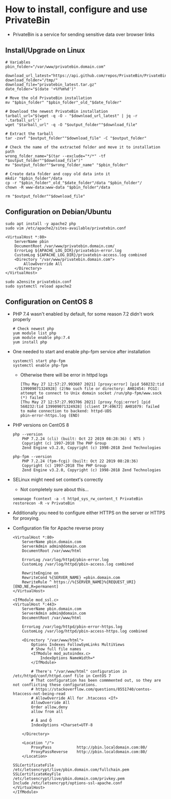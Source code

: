 # How to install, configure and use PrivateBin

* PrivateBin is a service for sending sensitive data over browser links

## Install/Upgrade on Linux
  ~~~
  # Variables
  pbin_folder="/var/www/privatebin.domain.com"

  download_url_latest="https://api.github.com/repos/PrivateBin/PrivateBin/releases/latest"
  download_folder="/tmp/"
  download_file="privatebin_latest.tar.gz"
  date_folder="$(date '+%Y%m%d')"
  
  # Move the old PrivateBin installation
  mv "$pbin_folder" "$pbin_folder"_old_"$date_folder"
  
  # Download the newest PrivateBin installation
  tarball_url="$(wget -q -O - "$download_url_latest" | jq -r '.tarball_url')"
  wget "$tarball_url" -q -O "$output_folder""$download_file"
  
  # Extract the tarball
  tar -zxvf "$output_folder""$download_file" -C "$output_folder"
  
  # Check the name of the extracted folder and move it to installation path
  wrong_folder_name="$(tar --exclude="*/*" -tf "$output_folder""$download_file")"
  mv "$output_folder""$wrong_folder_name" "$pbin_folder"
  
  # Create data folder and copy old data into it
  mkdir "$pbin_folder"/data
  cp -r "$pbin_folder"_old_"$date_folder"/data "$pbin_folder"/
  chown -R www-data:www-data "$pbin_folder"/data
  
  rm "$output_folder""$download_file"
  ~~~

## Configuration on Debian/Ubuntu

  ~~~
  sudo apt install -y apache2 php
  sudo vim /etc/apache2/sites-available/privatebin.conf

  <VirtualHost *:80>
      ServerName pbin
      DocumentRoot /var/www/privatebin.domain.com/
      ErrorLog ${APACHE_LOG_DIR}/privatebin-error.log
      CustomLog ${APACHE_LOG_DIR}/privatebin-access.log combined
      <Directory "/var/www/privatebin.domain.com">
          AllowOverride All
      </Directory>
  </VirtualHost>

  sudo a2ensite privatebin.conf
  sudo systemctl reload apache2
  ~~~

## Configuration on CentOS 8

* PHP 7.4 wasn't enabled by default, for some reason 7.2 didn't work properly

    ~~~
    # Check newest php
    yum module list php
    yum module enable php:7.4
    yum install php
    ~~~
    
* One needed to start and enable php-fpm service after installation

    ~~~
    systemctl start php-fpm
    systemctl enable php-fpm
    ~~~
    
  * Otherwise there will be error in httpd logs

      ~~~ 
      [Thu May 27 12:57:27.993607 2021] [proxy:error] [pid 560232:tid 139909071324928] (2)No such file or directory: AH02454: FCGI: attempt to connect to Unix domain socket /run/php-fpm/www.sock (*) failed
      [Thu May 27 12:57:27.993706 2021] [proxy_fcgi:error] [pid 560232:tid 139909071324928] [client IP:49672] AH01079: failed to make connection to backend: httpd-UDS
      pbin-error-https.log (END)
      ~~~

* PHP versions on CentOS 8

    ~~~
    php --version
        PHP 7.2.24 (cli) (built: Oct 22 2019 08:28:36) ( NTS )
        Copyright (c) 1997-2018 The PHP Group
        Zend Engine v3.2.0, Copyright (c) 1998-2018 Zend Technologies

    php-fpm --version
        PHP 7.2.24 (fpm-fcgi) (built: Oct 22 2019 08:28:36)
        Copyright (c) 1997-2018 The PHP Group
        Zend Engine v3.2.0, Copyright (c) 1998-2018 Zend Technologies
    ~~~

* SELinux might need set context's correctly
  * Not completely sure about this...
  
  ~~~
  semanage fcontext -a -t httpd_sys_rw_content_t PrivateBin
  restorecon -R -v PrivateBin
  ~~~

* Additionally you need to configure either HTTPS on the server or HTTPS for proxying.

* Configuration file for Apache reverse proxy

  ~~~
  <VirtualHost *:80>
      ServerName pbin.domain.com
      ServerAdmin admin@domain.com
      DocumentRoot /var/www/html

      ErrorLog /var/log/httpd/pbin-error.log
      CustomLog /var/log/httpd/pbin-access.log combined

      RewriteEngine on
      RewriteCond %{SERVER_NAME} =pbin.domain.com
      RewriteRule ^ https://%{SERVER_NAME}%{REQUEST_URI} [END,NE,R=permanent]
  </VirtualHost>

  <IfModule mod_ssl.c>
  <VirtualHost *:443>
      ServerName pbin.domain.com
      ServerAdmin admin@domain.com
      DocumentRoot /var/www/html

      ErrorLog /var/log/httpd/pbin-error-https.log
      CustomLog /var/log/httpd/pbin-access-https.log combined

      <Directory "/var/www/html">
          Options Indexes FollowSymLinks MultiViews
          # Show full file names
          <IfModule mod_autoindex.c>
              IndexOptions NameWidth=*
          </IfModule>

          # There's "/var/www/html" configuration in /etc/httpd/conf/httpd.conf file in CentOS 7
          # That configuration has been commmented out, so they are not conflicting these configurations.
          # https://stackoverflow.com/questions/8551740/centos-htaccess-not-being-read
          # AllowOverride All for .htaccess <If>
          AllowOverride All
          Order allow,deny
          allow from all

          # Ä and Ö
          IndexOptions +Charset=UTF-8

      </Directory>

      <Location "/">
          ProxyPass           http://pbin.localdomain.com:80/
          ProxyPassReverse    http://pbin.localdomain.com:80/
      </Location>

  SSLCertificateFile /etc/letsencrypt/live/pbin.domain.com/fullchain.pem
  SSLCertificateKeyFile /etc/letsencrypt/live/pbin.domain.com/privkey.pem
  Include /etc/letsencrypt/options-ssl-apache.conf
  </VirtualHost>
  </IfModule>
  ~~~
